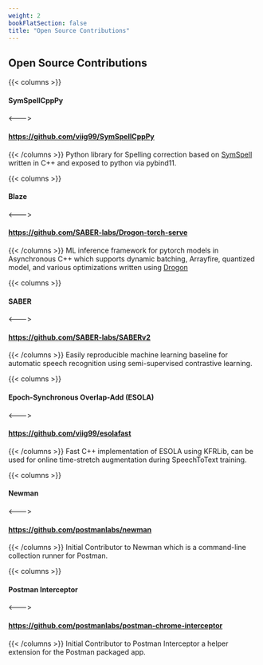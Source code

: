 ```yaml
---
weight: 2
bookFlatSection: false
title: "Open Source Contributions"
---
```


## Open Source Contributions
{{< columns >}}
#### **SymSpellCppPy**
<--->
#### <https://github.com/viig99/SymSpellCppPy>
{{< /columns >}}
Python library for Spelling correction based on [SymSpell](https://github.com/wolfgarbe/SymSpell) written in C++ and exposed to python via pybind11.

{{< columns >}}
#### **Blaze**
<--->
#### <https://github.com/SABER-labs/Drogon-torch-serve>
{{< /columns >}}
ML inference framework for pytorch models in Asynchronous C++ which supports dynamic batching, Arrayfire, quantized model, and various optimizations written using [Drogon](https://drogon.org/)

{{< columns >}}
#### **SABER**
<--->
#### <https://github.com/SABER-labs/SABERv2>
{{< /columns >}}
Easily reproducible machine learning baseline for automatic speech recognition using semi-supervised contrastive learning.

{{< columns >}}
#### **Epoch-Synchronous Overlap-Add (ESOLA)**
<--->
#### <https://github.com/viig99/esolafast>
{{< /columns >}}
Fast C++ implementation of ESOLA using KFRLib, can be used for online time-stretch augmentation during SpeechToText training.

{{< columns >}}
#### **Newman**
<--->
#### <https://github.com/postmanlabs/newman>
{{< /columns >}}
Initial Contributor to Newman which is a command-line collection runner for Postman.

{{< columns >}}
#### **Postman Interceptor**
<--->
#### <https://github.com/postmanlabs/postman-chrome-interceptor>
{{< /columns >}}
Initial Contributor to Postman Interceptor a helper extension for the Postman packaged app.
